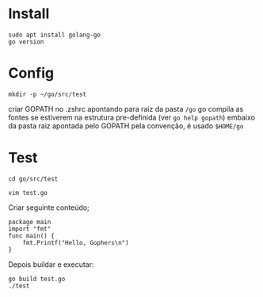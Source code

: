 # Install

```
sudo apt install golang-go
go version

```

# Config

```
mkdir -p ~/go/src/test

```
criar GOPATH no .zshrc apontando para raiz da pasta `/go`
go compila as fontes se estiverem na estrutura pre-definida (ver `go help gopath`) embaixo da pasta raiz apontada pelo GOPATH
pela convenção, é usado `$HOME/go`



# Test

`cd go/src/test `

`vim test.go`

Criar seguinte conteúdo;

```
package main
import "fmt"
func main() {
    fmt.Printf("Hello, Gophers\n")
}

```

Depois buildar e executar:

```
go build test.go 
./test  

```